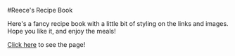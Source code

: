 #Reece's Recipe Book

Here's a fancy recipe book with a little bit of styling on the links and images. Hope you like it, and enjoy the meals!

[Click here](https://reecevela.github.io/odin-recipes/index.html) to see the page!
